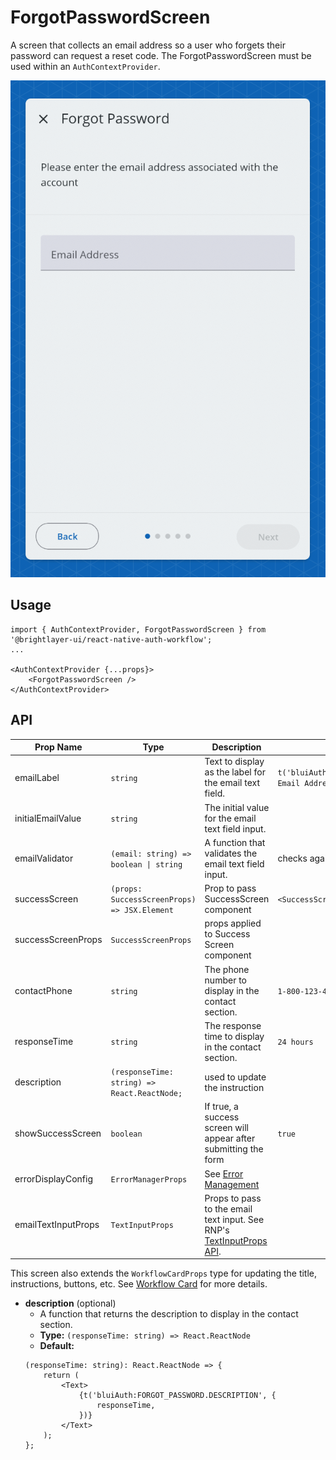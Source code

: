 # ForgotPasswordScreen

A screen that collects an email address so a user who forgets their password can request a reset code. The ForgotPasswordScreen must be used within an `AuthContextProvider`.

![Forgot Password](../../media/screens/forgot-password.png)

## Usage

```tsx
import { AuthContextProvider, ForgotPasswordScreen } from '@brightlayer-ui/react-native-auth-workflow';
...

<AuthContextProvider {...props}>
    <ForgotPasswordScreen />
</AuthContextProvider>
```

## API

| Prop Name           | Type                                         | Description                                                                                                                                              | Default                                                         |
| ------------------- | -------------------------------------------- | -------------------------------------------------------------------------------------------------------------------------------------------------------- | --------------------------------------------------------------- |
| emailLabel          | `string`                                     | Text to display as the label for the email text field.                                                                                                   | `t('bluiAuth:FORGOT_PASSWORD.EMAIL_ADDRESS')`// `Email Address` |
| initialEmailValue   | `string`                                     | The initial value for the email text field input.                                                                                                        |                                                                 |
| emailValidator      | `(email: string) => boolean \| string`       | A function that validates the email text field input.                                                                                                    | checks against valid email regex                                |
| successScreen       | `(props: SuccessScreenProps) => JSX.Element` | Prop to pass SuccessScreen component                                                                                                                     | `<SuccessScreenBase />`                                         |
| successScreenProps  | `SuccessScreenProps`                         | props applied to Success Screen component                                                                                                                |                                                                 |
| contactPhone        | `string`                                     | The phone number to display in the contact section.                                                                                                      | `1-800-123-4567`                                                |
| responseTime        | `string`                                     | The response time to display in the contact section.                                                                                                     | `24 hours`                                                      |
| description         | `(responseTime: string) => React.ReactNode;` | used to update the instruction                                                                                                                           |
| showSuccessScreen   | `boolean`                                    | If true, a success screen will appear after submitting the form                                                                                          | `true`                                                          |
| errorDisplayConfig  | `ErrorManagerProps`                          | See [Error Management](../error-management.md)                                                                                                           |                                                                 |
| emailTextInputProps | `TextInputProps`                             | Props to pass to the email text input. See RNP's [TextInputProps API](https://callstack.github.io/react-native-paper/docs/components/TextInput/#props/). |                                                                 |

This screen also extends the `WorkflowCardProps` type for updating the title, instructions, buttons, etc. See [Workflow Card](../components/workflow-card.md) for more details.

-   **description** (optional)
    -   A function that returns the description to display in the contact section.
    -   **Type:** `(responseTime: string) => React.ReactNode`
    -   **Default:**
    ```tsx
    (responseTime: string): React.ReactNode => {
        return (
            <Text>
                {t('bluiAuth:FORGOT_PASSWORD.DESCRIPTION', {
                    responseTime,
                })}
            </Text>
        );
    };
    ```
